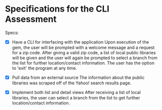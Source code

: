 # Specifications for the CLI Assessment

Specs:
- [x] Have a CLI for interfacing with the application
  Upon execution of the gem, the user will be prompted with a welcome message and a request for a zip code.  After giving a valid zip code, a list of local public libraries will be given and the user will again be prompted to select a branch from the list for further location/contact information.  The user has the option to 'exit' the program at any time.

- [X] Pull data from an external source
  The information about the public libraries was scraped off of the Yahoo! search results page.

- [X] Implement both list and detail views
  After receiving a list of local libraries, the user can select a branch from the list to get further location/contact information.
